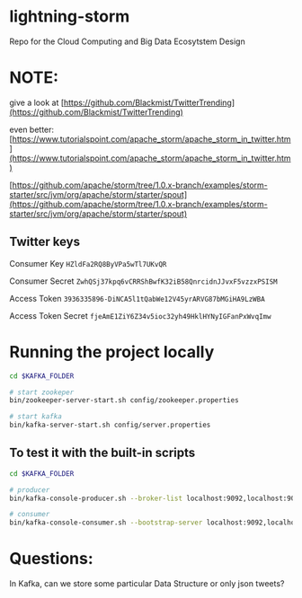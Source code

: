 # lightning-storm
Repo for the Cloud Computing and Big Data Ecosytstem Design

# NOTE:
give a look at [https://github.com/Blackmist/TwitterTrending](https://github.com/Blackmist/TwitterTrending)

even better: [https://www.tutorialspoint.com/apache_storm/apache_storm_in_twitter.htm](https://www.tutorialspoint.com/apache_storm/apache_storm_in_twitter.htm)

[https://github.com/apache/storm/tree/1.0.x-branch/examples/storm-starter/src/jvm/org/apache/storm/starter/spout](https://github.com/apache/storm/tree/1.0.x-branch/examples/storm-starter/src/jvm/org/apache/storm/starter/spout)


## Twitter keys

Consumer Key `HZldFa2RQ8ByVPa5wTl7UKvQR`

Consumer Secret `ZwhQSj37kpq6vCRRShBwfK32iB58QnrcidnJJvxF5vzzxPSISM`

Access Token `3936335896-DiNCA5l1tQabWe12V45yrARVG87bMGiHA9LzWBA`

Access Token Secret `fjeAmE1ZiY6Z34v5ioc32yh49HklHYNyIGFanPxWvqImw`


# Running the project locally

```bash
cd $KAFKA_FOLDER

# start zookeper
bin/zookeeper-server-start.sh config/zookeeper.properties

# start kafka
bin/kafka-server-start.sh config/server.properties
```

## To test it with the built-in scripts
```bash
cd $KAFKA_FOLDER

# producer
bin/kafka-console-producer.sh --broker-list localhost:9092,localhost:9093,localhost:9094 --topic myTopic

# consumer
bin/kafka-console-consumer.sh --bootstrap-server localhost:9092,localhost:9093,localhost:9094 --topic myTopic --from-beginning
``` 
 

# Questions:
In Kafka, can we store some particular Data Structure or only json tweets?
